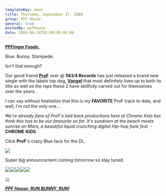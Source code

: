 ```yaml
---
templateKey: news
title: Thursday, September 17, 2009
group: PPF House
general: true
postedBy: ppfhouse
date: 2009-09-18T01:00:00-04:00
---
```

[**PPFinger Foods,**](http://ppfhouse.bandcamp.com)

Blue. Bunny. Stampede.

Isn't that enough?

Our good friend [**ProF**](http://prof.bandcamp.com) over @ **5&amp;1/4 Records** has just released a brand new single with the labels top dog, [**Vangel**](http://vangel.bandcamp.com) that most definitely lives up to both its title as well as the reps these 2 have skillfully carved out for themselves over the years.

I can say without hesitation that this is my **FAVORITE** ProF track to date, and well, I'm not the only one...

 *We're already fans of ProF's laid back productions here at Chrome Kids but think this has to be our favourite so far. It's sundown at the beach meets sunrise on Mars, a beautiful liquid crunching digital Hip-hop funk fest.* - **CHROME KIDS**

Click **ProF**'s crazy Blue face for the DL.

[![](http://c4.ac-images.myspacecdn.com/images02/79/l_7d8ad0b8842a446fb9935f4439ede70f.jpg)](http://prof.bandcamp.com)

Super big announcement coming tomorrow so stay tuned.

[![](http://masiaone.com/wp-content/themes/MASIA02/images/icon_youtube.jpg)](http://www.youtube.com/ppfhouse)[![](http://masiaone.com/wp-content/themes/MASIA02/images/icon_myspace.jpg)](http://www.myspace.com/ppfhouse)[![](http://masiaone.com/wp-content/themes/MASIA02/images/icon_twitter.jpg)](http://www.twitter.com/ppfhouse)[![](http://masiaone.com/wp-content/themes/MASIA02/images/icon_facebook.jpg)](http://www.facebook.com/home.php#/pages/PPF-House/32210491219?ref=ts)[![](http://s3.amazonaws.com/twitter_production/profile_images/60316485/bc_bigger.jpg)](http://ppfhouse.bandcamp.com)

[***:::*** ](http://prof.bandcamp.com)

[***PPF House: RUN BUNNY, RUN!***](http://prof.bandcamp.com)